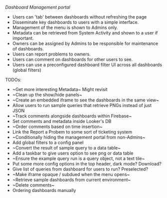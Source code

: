 *Dashboard Management portal*

- Users can 'tab' between dashboards without refreshing the page
- Disseminate key dashboards to users with a simple interface.
- Management of the menu is shown to Admins only.
- Metadata can be retrieved from System Activity and shown to a user if important.
- Owners can be assigned by Admins to be responsible for maintenance of dashboards.
- Users can report problems to owners.
- Users can comment on dashboards for other users to see.
- Users can use a preconfigured dashboard filter UI across all dashboards (global filters)

TODOs:
- ~Get more interesting Metadata~ Might revisit
- ~Clean up the show/hide panels~
- ~Create an embedded iframe to see the dashboards in the same view~
- Allow users to run sample queries that retrieve PNGs instead of just JSON
- ~Track comments alongside dashboards within Firebase~
- Set comments and metadata inside Looker's DB
- ~Order comments based on time insertion~
- Link the Report a Probem to some sort of ticketing system
- ~Conditionally hiding the management portal from non-Admins~
- Add global filters to a config panel
- ~Convert the result of sample query to a data table~
- Add a taskbar to give users option to see png or data table
- ~Ensure the example query run is a query object, not a text tile~
- Put some more config options in the top header, dark mode? Download?
- Give list of queries from dashboard for users to run? Preselected? 
- ~Make iframe opaque / subdued when the menu opens~
- ~Retrieve sample dashboards from current environment~
- ~Delete comments~
- Ordering dashboards manually